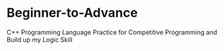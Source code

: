 # Beginner-to-Advance
C++ Programming Language Practice for Competitive Programming and Build up my Logic Skill 
